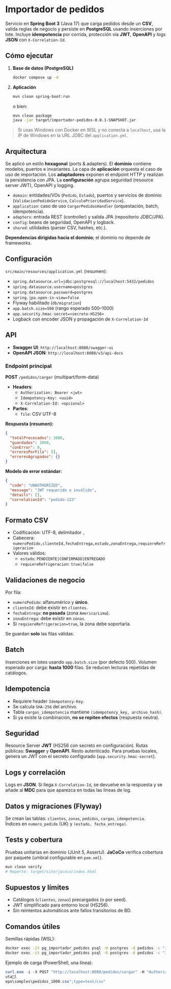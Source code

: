 # Importador de pedidos

Servicio en **Spring Boot 3** (Java 17) que carga pedidos desde un **CSV**, valida reglas de negocio y persiste en **PostgreSQL** usando inserciones por lote. Incluye **idempotencia** por corrida, protección vía **JWT**, **OpenAPI** y logs **JSON** con `X-Correlation-Id`.

## Cómo ejecutar

1. **Base de datos (PostgreSQL)**  
   ```bash
   docker compose up -d
   ```

2. **Aplicación**  
   ```bash
   mvn clean spring-boot:run
   ```
   o bien:
   ```bash
   mvn clean package
   java -jar target/importador-pedidos-0.0.1-SNAPSHOT.jar
   ```

> Si usas Windows con Docker en WSL y no conecta a `localhost`, usa la IP de Windows en la URL JDBC del `application.yml`.

## Arquitectura

Se aplicó un estilo **hexagonal** (ports & adapters). El **dominio** contiene modelos, puertos e invariantes. La capa de **aplicación** orquesta el caso de uso de importación. Los **adaptadores** exponen el endpoint HTTP y realizan la persistencia con JPA. La **configuración** agrupa seguridad (resource server JWT), OpenAPI y logging.

- `domain`: entidades/VOs (`Pedido`, `Estado`), puertos y servicios de dominio (`ValidacionPedidoService`, `CalculoPrioridadService`).
- `application`: caso de uso `CargarPedidosHandler` (orquestación, batch, idempotencia).
- `adapters`: entrada REST (controller) y salida JPA (repositorio JDBC/JPA).
- `config`: beans de seguridad, OpenAPI y logback.
- `shared`: utilidades (parser CSV, hashes, etc.).

**Dependencias dirigidas hacia el dominio**; el dominio no depende de frameworks.

## Configuración

`src/main/resources/application.yml` (resumen):
- `spring.datasource.url=jdbc:postgresql://localhost:5432/pedidos`
- `spring.datasource.username=postgres`
- `spring.datasource.password=postgres`
- `spring.jpa.open-in-view=false`
- Flyway habilitado (`db/migration`)
- `app.batch.size=500` (rango esperado 500–1000)
- `app.security.hmac-secret=<secreto-HS256>`
- Logback con encoder JSON y propagación de `X-Correlation-Id`

## API

- **Swagger UI**: `http://localhost:8080/swagger-ui`
- **OpenAPI JSON**: `http://localhost:8080/v3/api-docs`

### Endpoint principal

**POST** `/pedidos/cargar`  (multipart/form-data)
- **Headers**:  
  - `Authorization: Bearer <jwt>`  
  - `Idempotency-Key: <uuid>`  
  - `X-Correlation-Id: <opcional>`
- **Partes**:  
  - `file`: CSV UTF-8

**Respuesta (resumen):**
```json
{
  "totalProcesados": 1000,
  "guardados": 1000,
  "conError": 0,
  "erroresPorFila": [],
  "erroresAgrupados": {}
}
```

**Modelo de error estándar:**
```json
{
  "code": "UNAUTHORIZED",
  "message": "JWT requerido o inválido",
  "details": [],
  "correlationId": "pedido-123"
}
```

## Formato CSV

- Codificación: UTF-8, delimitador `,`
- Cabecera:  
  `numeroPedido,clienteId,fechaEntrega,estado,zonaEntrega,requiereRefrigeracion`
- Valores válidos:  
  - `estado`: `PENDIENTE|CONFIRMADO|ENTREGADO`  
  - `requiereRefrigeracion`: `true|false`

## Validaciones de negocio

Por fila:
- `numeroPedido`: alfanumérico y **único**.
- `clienteId`: debe existir en `clientes`.
- `fechaEntrega`: **no pasada** (zona `America/Lima`).
- `zonaEntrega`: debe existir en `zonas`.
- Si `requiereRefrigeracion=true`, la zona debe soportarla.

Se guardan **solo** las filas válidas.

## Batch

Inserciones en lotes usando `app.batch.size` (por defecto 500). Volumen esperado por carga: **hasta 1000** filas. Se reducen lecturas repetidas de catálogos.

## Idempotencia

- Requiere header `Idempotency-Key`.
- Se calcula `SHA-256` del archivo.
- Tabla `cargas_idempotencia` mantiene `(idempotency_key, archivo_hash)`.
- Si ya existe la combinación, **no se repiten efectos** (respuesta neutra).

## Seguridad

Resource Server **JWT** (HS256 con secreto en configuración). Rutas públicas: **Swagger** y **OpenAPI**. Resto autenticado. Para pruebas locales, genera un JWT con el secreto configurado (`app.security.hmac-secret`).

## Logs y correlación

Logs en **JSON**. Si llega `X-Correlation-Id`, se devuelve en la respuesta y se añade al **MDC** para que aparezca en todas las líneas de log.

## Datos y migraciones (Flyway)

Se crean las tablas: `clientes`, `zonas`, `pedidos`, `cargas_idempotencia`.  
Índices en `numero_pedido` (UK) y `(estado, fecha_entrega)`.

## Tests y cobertura

Pruebas unitarias en dominio (JUnit 5, AssertJ). **JaCoCo** verifica cobertura por paquete (umbral configurable en `pom.xml`).

```bash
mvn clean verify
# Reporte: target/site/jacoco/index.html
```

## Supuestos y límites

- Catálogos (`clientes`, `zonas`) precargados (o por seed).
- JWT simplificado para entorno local (HS256).
- Sin reintentos automáticos ante fallos transitorios de BD.

## Comandos útiles

Semillas rápidas (WSL):
```bash
docker exec -it pg_importador_pedidos psql -U postgres -d pedidos -c "insert into clientes(id, activo) values ('CLI-123', true), ('CLI-999', true) on conflict do nothing;"
docker exec -it pg_importador_pedidos psql -U postgres -d pedidos -c "insert into zonas(id, soporte_refrigeracion) values ('ZONA1', true), ('ZONA5', false) on conflict do nothing;"
```

Ejemplo de carga (PowerShell, una línea):
```powershell
curl.exe -i -X POST "http://localhost:8080/pedidos/cargar" -H "Authorization: Bearer <TU_JWT>" -H "X-Correlation-Id: pedido-123" -H "Idempotency-Key: 55555555-5555-5555-5555-555555555555" -F "file=@"D:utalepo\samples\pedidos_1000.csv";type=text/csv"
```
